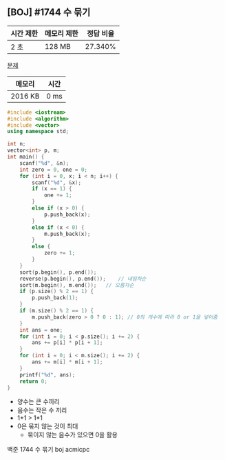 ## [BOJ] #1744 수 묶기

| 시간 제한 | 메모리 제한 | 정답 비율 |
| --------- | ----------- | --------- |
| 2 초      | 128 MB      | 27.340%   |

[문제](https://www.acmicpc.net/problem/1744)



| 메모리  | 시간 |
| ------- | ---- |
| 2016 KB | 0 ms |

```c++
#include <iostream>
#include <algorithm>
#include <vector>
using namespace std;

int n;
vector<int> p, m;
int main() {
	scanf("%d", &n);
	int zero = 0, one = 0;
	for (int i = 0, x; i < n; i++) {
		scanf("%d", &x);
		if (x == 1) {
			one += 1;
		}
		else if (x > 0) {
			p.push_back(x);
		}
		else if (x < 0) {
			m.push_back(x);
		}
		else {
			zero += 1;
		}
	}
	sort(p.begin(), p.end());
	reverse(p.begin(), p.end());	// 내림차순
	sort(m.begin(), m.end());	// 오름차순
	if (p.size() % 2 == 1) {
		p.push_back(1);
	}
	if (m.size() % 2 == 1) {
		m.push_back(zero > 0 ? 0 : 1); // 0의 개수에 따라 0 or 1을 넣어줌
	}
	int ans = one;
	for (int i = 0; i < p.size(); i += 2) {
		ans += p[i] * p[i + 1];
	}
	for (int i = 0; i < m.size(); i += 2) {
		ans += m[i] * m[i + 1];
	}
	printf("%d", ans);
	return 0;
}
```

- 양수는 큰 수끼리
- 음수는 작은 수 끼리
- 1+1 > 1*1
- 0은 묶지 않는 것이 최대
  - 묶이지 않는 음수가 있으면 0을 활용



백준 1744 수 묶기 boj acmicpc

